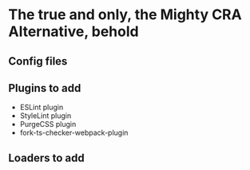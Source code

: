 # The true and only, the Mighty CRA Alternative, behold

## Config files

## Plugins to add

- ESLint plugin
- StyleLint plugin
- PurgeCSS plugin
- fork-ts-checker-webpack-plugin

## Loaders to add

